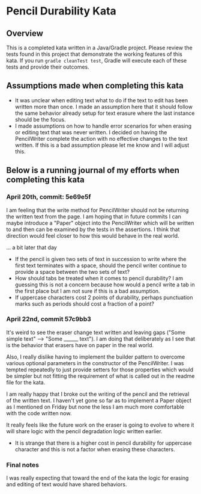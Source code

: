 # Pencil Durability Kata

## Overview
This is a completed kata written in a Java/Gradle project.
Please review the tests found in this project that demonstrate the working features of this kata.
If you run `gradle cleanTest test`, Gradle will execute each of these tests and provide their outcomes.

## Assumptions made when completing this kata
- It was unclear when editing text what to do if the text to edit has been written more than once.  I made an assumption
here that it should follow the same behavior already setup for text erasure where the last instance should be the focus.
- I made assumptions on how to handle error scenarios for when erasing or editing text that was never written.  I
decided on having the PencilWriter complete the action with no effective changes to the text written.  If this is a bad
assumption please let me know and I will adjust this.

## Below is a running journal of my efforts when completing this kata

### April 20th, commit: 5e69e5f

I am feeling that the write method for PencilWriter should not be returning the written text from the page.
I am hoping that in future commits I can maybe introduce a "Paper" object into the PencilWriter which will be written
to and then can be examined by the tests in the assertions.  I think that direction would feel closer to how this would
behave in the real world.

... a bit later that day

- If the pencil is given two sets of text in succession to write where the first text terminates with a space, should the
pencil writer continue to provide a space between the two sets of text?
- How should tabs be treated when it comes to pencil durability?  I am guessing this is not a concern because how would a
pencil write a tab in the first place but I am not sure if this is a bad assumption.
- If uppercase characters cost 2 points of durability, perhaps punctuation marks such as periods should cost a fraction 
of a point?

### April 22nd, commit 57c9bb3

It's weird to see the eraser change text written and leaving gaps ("Some simple text" --> "Some ______ text").  I am
doing that deliberately as I see that is the behavior that erasers have on paper in the real world.

Also, I really dislike having to implement the builder pattern to overcome various optional parameters in the 
constructor of the PencilWriter.  I was tempted repeatedly to just provide setters for those properties which would be 
simpler but not fitting the requirement of what is called out in the readme file for the kata.

I am really happy that I broke out the writing of the pencil and the retrieval of the written text.  I haven't yet gone
so far as to implement a Paper object as I mentioned on Friday but none the less I am much more comfortable with the
code written now.

It really feels like the future work on the eraser is going to evolve to where it will share logic with the pencil
degradation logic written earlier.

- It is strange that there is a higher cost in pencil durability for uppercase character and this is not a factor when
erasing these characters.

### Final notes

I was really expecting that toward the end of the kata the logic for erasing and editing of text would have shared 
behaviors.  
